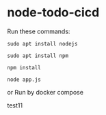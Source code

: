# node-todo-cicd

Run these commands:


`sudo apt install nodejs`


`sudo apt install npm`


`npm install`

`node app.js`

or Run by docker compose

test11

